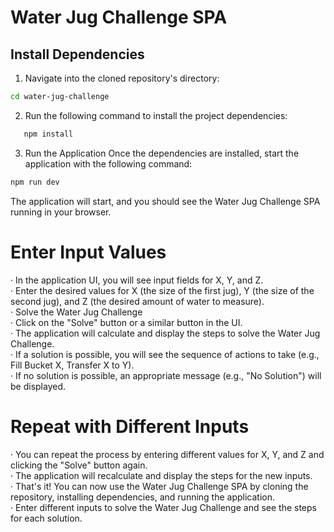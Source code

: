 # Water Jug Challenge SPA

## Install Dependencies
1. Navigate into the cloned repository's directory:
 ```bash
 cd water-jug-challenge
 ```
   
2. Run the following command to install the project dependencies:
 ```bash
    npm install
``` 

3. Run the Application
Once the dependencies are installed, start the application with the following command:
```bash
npm run dev
``` 
The application will start, and you should see the Water Jug Challenge SPA running in your browser.

# Enter Input Values
· In the application UI, you will see input fields for X, Y, and Z.<br>
· Enter the desired values for X (the size of the first jug), Y (the size of the second jug), and Z (the desired amount of water to measure).<br>
· Solve the Water Jug Challenge<br>
· Click on the "Solve" button or a similar button in the UI.<br>
· The application will calculate and display the steps to solve the Water Jug Challenge.<br>
· If a solution is possible, you will see the sequence of actions to take (e.g., Fill Bucket X, Transfer X to Y).<br>
· If no solution is possible, an appropriate message (e.g., "No Solution") will be displayed.<br> 

# Repeat with Different Inputs
· You can repeat the process by entering different values for X, Y, and Z and clicking the "Solve" button again.<br>
· The application will recalculate and display the steps for the new inputs.<br>
· That's it! You can now use the Water Jug Challenge SPA by cloning the repository, installing dependencies, and running the application.<br>
· Enter different inputs to solve the Water Jug Challenge and see the steps for each solution.<br>

